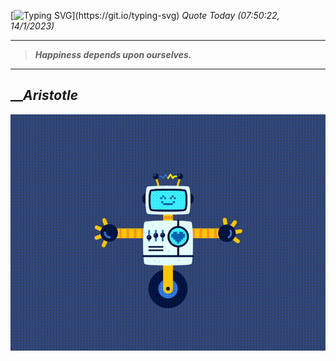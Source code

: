 [![Typing SVG](https://readme-typing-svg.herokuapp.com?font=Press+Start+2P&color=C2F784&size=35&width=900&height=100&lines=Hello+World%2C+I'm+Hung+!)](https://git.io/typing-svg) 
_Quote Today (07:50:22, 14/1/2023)_
___
>**_Happiness depends upon ourselves._**
___

## __**_Aristotle_**

![RobotDance](src/assets/images/robot-dancing-dribble.gif?style=center)
